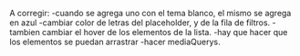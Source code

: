 A corregir: -cuando se agrega uno con el tema blanco, el mismo se agrega en azul
-cambiar color de letras del placeholder, y de la fila de filtros.
-tambien cambiar el hover de los elementos de la lista. 
-hay que hacer que los elementos se puedan arrastrar
-hacer mediaQuerys.